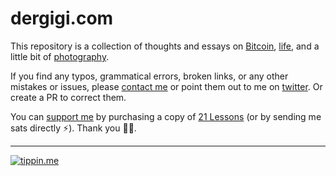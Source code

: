 # dergigi.com

This repository is a collection of thoughts and essays on [Bitcoin](https://dergigi.com/bitcoin/), [life](https://dergigi.com/blog/), and a little bit of [photography](https://dergigi.com/blog/).

If you find any typos, grammatical errors, broken links, or any other mistakes or issues, please [contact me](https://dergigi.com/contact/) or point them out to me on [twitter](https://twitter.com/dergigi). Or create a PR to correct them.

You can [support me](https://dergigi.com/support/) by purchasing a copy of [21 Lessons](https://21lessons.com/) (or by sending me sats directly ⚡). Thank you 🙏🧡.

---

[![tippin.me](https://badgen.net/badge/%E2%9A%A1%EF%B8%8Ftippin.me/@dergigi/F0918E)](https://tippin.me/@dergigi)
